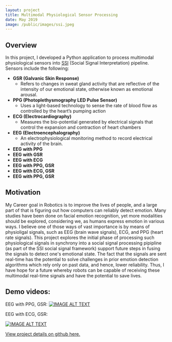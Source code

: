 ```yaml
---
layout: project
title: Multimodal Physiological Sensor Processing
date: May 2019
image: /public/images/ssi.jpeg
---
```


## Overview
In this project, I developed a Python application to process multimodal physiological sensors into [SSI](https://github.com/hcmlab/ssi) (Social Signal Interpretation) pipeline. Sensors include the following:

  * **GSR (Galvanic Skin Response)**
    * Refers to changes in sweat gland activity that are reflective of the intensity of our emotional state, otherwise known as emotional arousal.
  * **PPG (Photoplethysmography LED Pulse Sensor)**
    * Uses a light-based technology to sense the rate of blood flow as controlled by the heart’s pumping action
  * **ECG (Electrocardiography)**
    * Measures  the bio-potential generated by electrical signals that control the expansion and contraction of heart chambers
  * **EEG (Electroencephalography)**
    * An electrophysiological monitoring method to record electrical activity of the brain.
  * **EEG with PPG**
  * **EEG with GSR**
  * **EEG with ECG**
  * **EEG with PPG, GSR**
  * **EEG with ECG, GSR**
  * **EEG with PPG, GSR**



## Motivation
My Career goal in Robotics is to improve the lives of people, and a large part of that is figuring out how computers can reliably detect emotion. Many studies have been done on facial emotion recognition, yet more modalities should be explored, considering we, as humans express emotion in various ways. I believe one of those ways of vast importance is by means of physioligal signals, such as EEG (brain wave signals), ECG, and PPG (heart rate signals). This project explores the initial phase of processing such physiological signals in synchrony into a social signal processing pipipline (as part of the SSI social signal framework) support future steps in fusing the signals to detect one's emotional state. The fact that the signals are sent real-time has the potential to solve challenges in prior emotion detection algorithms which rely only on past data, and hence, lower reliability. Thus, I have hope for a future whereby robots can be capable of receiving these multimodal real-time signals and have the potential to save lives.


## Demo videos:

EEG with PPG, GSR:
[![IMAGE ALT TEXT](http://img.youtube.com/vi/vY3h6-k4f7I/0.jpg)](http://www.youtube.com/watch?v=vY3h6-k4f7I "EEG,PPG,GSR Signals on SSI")

EEG with ECG, GSR:
           
[![IMAGE ALT TEXT](http://img.youtube.com/vi/tBMmrahfTf8/0.jpg)](http://www.youtube.com/watch?v=tBMmrahfTf8 "EEG,ECG,GSR Signals on SSI") 

 [View project details on github here.](https://github.com/vnoelifant/Custom_SSI_Sensors/tree/master/heart_skin_brain)